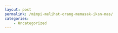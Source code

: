 ```yaml
---
layout: post
permalink: /mimpi-melihat-orang-memasak-ikan-mas/
categories:
    - Uncategorized
---
```


